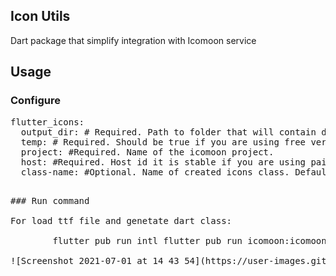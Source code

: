## Icon Utils

Dart package that simplify integration with Icomoon service

## Usage

### Configure

<pre>
flutter_icons:
  output_dir: # Required. Path to folder that will contain dart file with icons.
  temp: # Required. Should be true if you are using free verison of icomoon.
  project: #Required. Name of the icomoon project.
  host: #Required. Host id it is stable if you are using paid version of icomoon
  class-name: #Optional. Name of created icons class. Default: AppIcons
<pre>

### Run command

For load ttf file and genetate dart class:

        flutter pub run intl flutter pub run icomoon:icomoon_download [--host <hostId>]
        
![Screenshot 2021-07-01 at 14 43 54](https://user-images.githubusercontent.com/17007214/124120221-3088be80-da7c-11eb-9f06-6bf65cb4ad5a.png)


